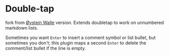 # Double-tap

fork from [Øystein Walle](https://github.com/hneutr/double-tap.git) version.
Extends doubletap to work on unnumbered markdown lists.

Sometimes you want `Enter` to insert a comment symbol or list bullet, but
sometimes you don't; this plugin maps a second `Enter` to delete the
comment/list bullet if the line is empty.
